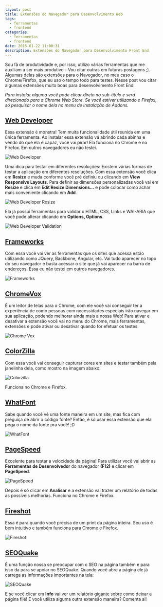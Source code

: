 ```yaml
---
layout: post
title: Extensões do Navegador para Desenvolvimento Web
tags:
  - ferramentas
  - frontend
categories:
  - ferramentas
  - frontend
date: 2015-01-22 11:00:31
description: Extensões do Navegador para Desenvolvimento Front End
---
```


Sou fã de produtividade e, por isso, utilizo várias ferramentas que me auxiliam a ser mais produtivo - Vou citar outras em futuras postagens ;). Algumas delas são extensões para o Navegador, no meu caso o Chrome/Firefox, que eu uso o tempo todo para testes. Nesse post vou citar algumas extensões muito boas para desenvolvimento Front End<!--more-->

*Para instalar alguma você pode clicar direto no sub-título e será direcionado para a Chrome Web Store. Se você estiver utilizando o Firefox, só pesquisar o nome dela no menu de instalação de Addons.*

## [Web Developer](https://chrome.google.com/webstore/detail/web-developer/bfbameneiokkgbdmiekhjnmfkcnldhhm "Web Developer")
Essa extensão é monstra! Tem muita funcionalidade útil reunida em uma única ferramenta. Ao instalar essa extensão vá abrindo cada abinha e vendo do que ela é capaz, você vai pirar! Ela funciona no Chrome e no Firefox. Em outros navegadores eu não testei.

![Web Developer]({{site.url}}/images/web-developer.gif)

Uma dica para testar em diferentes resoluções:
Existem várias formas de testar a aplicação em diferentes resoluções. Com essa extensão você clica em **Resize** e muda conforme você pré definiu ou clicando em **View Responsive Layouts**. Para definir as dimensões personalizadas você vai em **Resize** e clica em **Edit Resize Dimensions...** e pode colocar como achar mais conveniente clicando em **Add**.

![Web Developer Resize]({{site.url}}/images/web-developer-resize.gif)

Ela já possui ferramentas para validar o HTML, CSS, Links e WAI-ARIA que você pode alterar clicando em **Options, Options.**

![Web Developer Validation]({{site.url}}/images/web-developer-validations.gif)

## [Frameworks](https://chrome.google.com/webstore/detail/frameworks/jgghnecdoiloelcogfmgjgcacadpaejf "Frameworks")

Com essa você vai ver as ferramentas que os sites que acessa estão utilizando como JQuery, Backbone, Angular, etc. Vai tudo aparecer no topo do seu navegador e basta acessar o site que já vai aparecer na barra de endereços.
Essa eu não testei em outros navegadores.

![Frameworks]({{site.url}}/images/frameworks-extension.gif)


## [ChromeVox](https://chrome.google.com/webstore/detail/chromevox/kgejglhpjiefppelpmljglcjbhoiplfn "Chrome Vox")

É um leitor de telas para o Chrome, com ele você vai conseguir ter a experiência de como pessoas com necessidades especiais irão navegar em sua aplicação, podendo melhorar ainda mais a nossa Web!
Para ativar e desativar a extensão você vai no menu do Chrome, mais ferramentas, extensões e pode ativar ou desativar quando for efetuar os testes.

![Chrome Vox]({{site.url}}/images/active-chrome-vox.gif)

## [ColorZilla](https://chrome.google.com/webstore/detail/colorzilla/bhlhnicpbhignbdhedgjhgdocnmhomnp "ColorZilla")

Com essa você vai conseguir capturar cores em sites e testar também pela janelinha dela, como mostro na imagem abaixo:

![Colorzilla]({{site.url}}/images/colorzilla.gif)

Funciona no Chrome e Firefox.

## [WhatFont](https://chrome.google.com/webstore/detail/whatfont/jabopobgcpjmedljpbcaablpmlmfcogm "WhatFont")

Sabe quando você vê uma fonte maneira em um site, mas fica com preguiça de abrir o código fonte? Então, é só usar essa extensão que ela pega o nome da fonte pra você! ;D

![WhatFont]({{site.url}}/images/what-font.gif)

## [PageSpeed](https://chrome.google.com/webstore/detail/pagespeed-insights-by-goo/gplegfbjlmmehdoakndmohflojccocli "PageSpeed")

Excelente para testar a velocidade da página!
Para utilizar você vai abrir as **Ferramentas de Desenvolvedor** do navegador **(F12)** e clicar em **PageSpeed**.

![PageSpeed]({{site.url}}/images/page-speed.gif)

Depois é só clicar em **Analisar** e a extensão vai trazer um relatório de todas as possíveis melhorias.
Funciona no Chrome e Firefox.

## [Fireshot](https://chrome.google.com/webstore/detail/capture-webpage-screensho/mcbpblocgmgfnpjjppndjkmgjaogfceg "Fireshot")

Essa é para quando você precisa de um print da página inteira. Seu uso é bem intuitivo e também funciona para Chrome e Firefox.

![Fireshot]({{site.url}}/images/fireshot.gif)

## [SEOQuake](https://chrome.google.com/webstore/detail/seoquake/akdgnmcogleenhbclghghlkkdndkjdjc "SEOQuake")

É uma função nossa se preocupar com o SEO na página também e para isso da para se apoiar no SEOQuake. Quando você abre a página ele já carrega as informações importantes na tela:

![SEOQuake]({{site.url}}/images/seo-quake.gif)

E se você clicar em **Info** vai ver um relatório gigante sobre como deixar a página filé!
E você utiliza alguma outra extensão maneira? Comenta ai!
